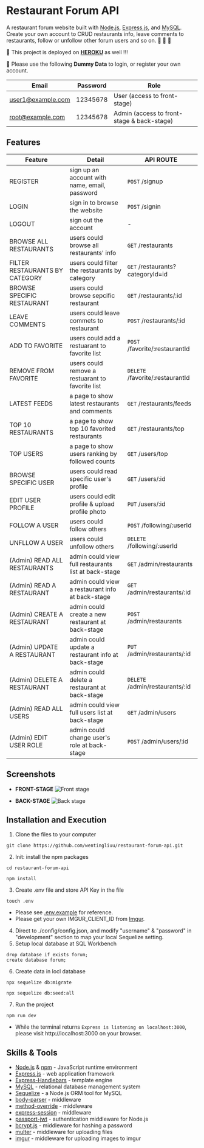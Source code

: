 # Restaurant Forum API
A restaurant forum website built with [Node.js](https://nodejs.org/en/), [Express.js](https://expressjs.com/), and [MySQL](https://www.mysql.com/). Create your own account to CRUD restaurants info, leave comments to restaurants, follow or unfollow other forum users and so on. 🍣 🍔 🍲


🌟 This project is deployed on **[HEROKU](https://floating-dusk-15723.herokuapp.com/)** as well !!!

🌟 Please use the following **Dummy Data** to login, or register your own account.

| Email             | Password | Role                                       |
| ------------------| ---------| ------------------------------------------ |
| user1@example.com | 12345678 | User (access to front-stage)               |
| root@example.com  | 12345678 | Admin (access to front-stage & back-stage) |

## Features

| Feature                        | Detail                                          | API ROUTE                        |
| -------------------------------| ------------------------------------------------| -------------------------------- |
| REGISTER                       | sign up an account with name, email, password   | `POST` /signup                   | 
| LOGIN                          | sign in to browse the website                   | `POST` /signin                   |
| LOGOUT                         | sign out the account                            | -                                |
| BROWSE ALL RESTAURANTS         | users could browse all restaurants' info        | `GET` /restaurants               |
| FILTER RESTAURANTS BY CATEGORY | users could filter the restaurants by category  | `GET` /restaurants?categoryId=id |
| BROWSE SPECIFIC RESTAURANT     | users could browse sepcific restaurant          | `GET` /restaurants/:id           |
| LEAVE COMMENTS                 | users could leave commets to restaurant         | `POST` /restaurants/:id          |
| ADD TO FAVORITE                | users could add a restuarant to favorite list   | `POST` /favorite/:restaurantId   |
| REMOVE FROM FAVORITE           | users could remove a restuarant to favorite list| `DELETE` /favorite/:restaurantId |
| LATEST FEEDS                   | a page to show latest restaurants and comments  | `GET` /restaurants/feeds         |
| TOP 10 RESTAURANTS             | a page to show top 10 favorited restaurants     | `GET` /restaurants/top           |
| TOP USERS                      | a page to show users ranking by followed counts | `GET` /users/top                 |               
| BROWSE SPECIFIC USER           | users could read specific user's profile        | `GET` /users/:id                 |
| EDIT USER PROFILE              | users could edit profile & upload profile photo | `PUT` /users/:id                 |
| FOLLOW A USER                  | users could follow others                       | `POST` /following/:userId        |
| UNFLLOW A USER                 | users could unfollow others                     | `DELETE` /following/:userId      |
| (Admin) READ ALL RESTAURANTS   | admin could view full restaurants list at back-stage | `GET` /admin/restaurants    |
| (Admin) READ A RESTAURANT      | admin could view a restaurant info at back-stage  | `GET` /admin/restaurants/:id   |
| (Admin) CREATE A RESTAURANT    | admin could create a new restaurant at back-stage | `POST` /admin/restaurants      |
| (Admin) UPDATE A RESTAURANT    | admin could update a restaurant info at back-stage| `PUT` /admin/restaurants/:id   |
| (Admin) DELETE A RESTAURANT    | admin could delete a restaurant at back-stage     | `DELETE` /admin/restaurants/:id|
| (Admin) READ ALL USERS         | admin could view full users list at back-stage    | `GET` /admin/users             |
| (Admin) EDIT USER ROLE         | admin could change user's role at back-stage      | `POST` /admin/users/:id        |

## Screenshots
*  **FRONT-STAGE**
![Front stage](https://github.com/wentingliuu/restaurant-forum-api/blob/main/image/restuarant-front-stage.gif)


*  **BACK-STAGE**
![Back stage](https://github.com/wentingliuu/restaurant-forum-api/blob/main/image/restuarant-back-stage.gif)

## Installation and Execution
1.  Clone the files to your computer
```
git clone https://github.com/wentingliuu/restaurant-forum-api.git
```
2. Init: install the npm packages
```
cd restaurant-forum-api
```
```
npm install
```
3. Create .env file and store API Key in the file
```
touch .env
```
- Please see [.env.example](https://github.com/wentingliuu/restaurant-forum-api/blob/main/.env.example) for reference.
- Please get your own IMGUR_CLIENT_ID from [Imgur](https://api.imgur.com/oauth2/addclient).
4. Direct to ./config/config.json, and modify "username" & "password" in "development" section to map your local Sequelize setting.
5. Setup local database at SQL Workbench
```
drop database if exists forum;
create database forum;
```
6. Create data in locl database
```
npx sequelize db:migrate
```
```
npx sequelize db:seed:all
```
7. Run the project
```
npm run dev
```
- While the terminal returns `Express is listening on localhost:3000`, please visit http://localhost:3000 on your browser.

## Skills & Tools
*  [Node.js](https://nodejs.org/en/) & [npm](https://www.npmjs.com/) - JavaScript runtime environment
*  [Express.js](https://expressjs.com/) - web application framework
*  [Express-Handlebars](https://www.npmjs.com/package/express-handlebars) - template engine
*  [MySQL](https://www.mongodb.com/) - relational database management system
*  [Sequelize](https://mongoosejs.com/) - a Node.js ORM tool for MySQL
*  [body-parser](https://www.npmjs.com/package/body-parser) - middleware
*  [method-override](https://www.npmjs.com/package/method-override) - middleware
*  [express-session](https://www.npmjs.com/package/express-session) - middleware
*  [passport-jwt](http://www.passportjs.org/) - authentication middleware for Node.js
*  [bcrypt.js](https://www.npmjs.com/package/bcryptjs) - middleware for hashing a password
*  [multer](https://www.npmjs.com/package/multer) - middleware for uploading files
*  [imgur](https://www.npmjs.com/package/imgur-node-api) - middleware for uploading images to imgur


